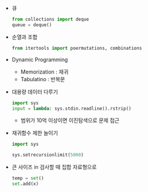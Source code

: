 * 큐
    ```py
    from collections import deque
    queue = deque()
    ```

* 순열과 조합
    ```py
    from itertools import poermutations, combinations
    ```

* Dynamic Programming
    - Memorization : 재귀
    - Tabulatino : 반복문

* 대용량 데이터 다루기
    ```py
    import sys
    input = lambda: sys.stdin.readline().rstrip()
    ```

    - 범위가 10억 이상이면 이진탐색으로 문제 접근

* 재귀함수 제한 늘이기
    ```py
    import sys

    sys.setrecursionlimit(5000)
    ```

* 큰 사이즈 in 검사할 때 집합 자료형으로 
    ```py
    temp = set()
    set.add(x)

    ```